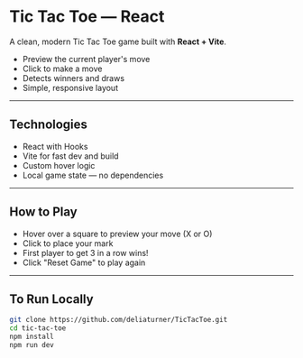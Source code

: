 # Tic Tac Toe — React

A clean, modern Tic Tac Toe game built with **React + Vite**.

- Preview the current player's move  
- Click to make a move  
- Detects winners and draws  
- Simple, responsive layout

---

## Technologies

- React with Hooks
- Vite for fast dev and build
- Custom hover logic
- Local game state — no dependencies

---

## How to Play

- Hover over a square to preview your move (X or O)
- Click to place your mark
- First player to get 3 in a row wins!
- Click "Reset Game" to play again

---

## To Run Locally

```bash
git clone https://github.com/deliaturner/TicTacToe.git
cd tic-tac-toe
npm install
npm run dev